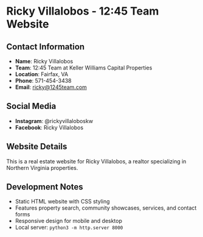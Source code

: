 # Ricky Villalobos - 12:45 Team Website

## Contact Information
- **Name**: Ricky Villalobos
- **Team**: 12:45 Team at Keller Williams Capital Properties
- **Location**: Fairfax, VA
- **Phone**: 571-454-3438
- **Email**: ricky@1245team.com

## Social Media
- **Instagram**: @rickyvillaloboskw
- **Facebook**: Ricky Villalobos

## Website Details
This is a real estate website for Ricky Villalobos, a realtor specializing in Northern Virginia properties.

## Development Notes
- Static HTML website with CSS styling
- Features property search, community showcases, services, and contact forms
- Responsive design for mobile and desktop
- Local server: `python3 -m http.server 8000`